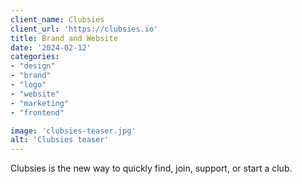 ```yaml
---
client_name: Clubsies
client_url: 'https://clubsies.io'
title: Brand and Website
date: '2024-02-12'
categories:
- "design"
- "brand"
- "logo"
- "website"
- "marketing"
- "frontend"

image: 'clubsies-teaser.jpg'
alt: 'Clubsies teaser'
---
```


Clubsies is the new way to quickly find, join, support, or start a club.
